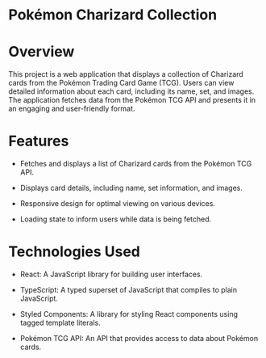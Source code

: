 # Pokémon Charizard Collection
# Overview
This project is a web application that displays a collection of Charizard cards from the Pokémon Trading Card Game (TCG). Users can view detailed information about each card, including its name, set, and images. The application fetches data from the Pokémon TCG API and presents it in an engaging and user-friendly format.

# Features
- Fetches and displays a list of Charizard cards from the Pokémon TCG API.

- Displays card details, including name, set information, and images.

- Responsive design for optimal viewing on various devices.

- Loading state to inform users while data is being fetched.

# Technologies Used
- React: A JavaScript library for building user interfaces.

- TypeScript: A typed superset of JavaScript that compiles to plain JavaScript.

- Styled Components: A library for styling React components using tagged template literals.

- Pokémon TCG API: An API that provides access to data about Pokémon cards.
